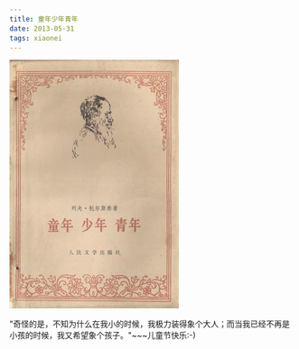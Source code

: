 ```yaml
---
title: 童年少年青年
date: 2013-05-31
tags: xiaonei
---
```


![](/images/xiaonei/tongnian.jpg)

&quot;奇怪的是，不知为什么在我小的时候，我极力装得象个大人；而当我已经不再是小孩的时候，我又希望象个孩子。&quot;~~~儿童节快乐:-)
